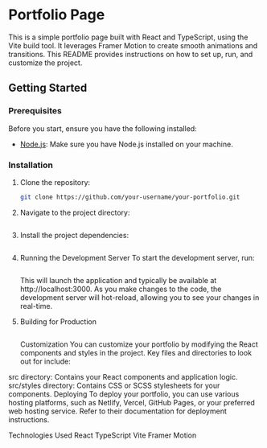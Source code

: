 # Portfolio Page

This is a simple portfolio page built with React and TypeScript, using the Vite build tool. It leverages Framer Motion to create smooth animations and transitions. This README provides instructions on how to set up, run, and customize the project.

## Getting Started

### Prerequisites

Before you start, ensure you have the following installed:

- [Node.js](https://nodejs.org/): Make sure you have Node.js installed on your machine.

### Installation

1. Clone the repository:

   ```bash
   git clone https://github.com/your-username/your-portfolio.git

   ```

2. Navigate to the project directory:

   ```cd your-portfolio

   ```

3. Install the project dependencies:
   ```npm install

   ```
4. Running the Development Server
   To start the development server, run:

   ```npm run dev

   ```

   This will launch the application and typically be available at http://localhost:3000. As you make changes to the code, the development server will hot-reload, allowing you to see your changes in real-time.

5. Building for Production
   ```npm run build

   ```
   Customization
   You can customize your portfolio by modifying the React components and styles in the project. Key files and directories to look out for include:

src directory: Contains your React components and application logic.
src/styles directory: Contains CSS or SCSS stylesheets for your components.
Deploying
To deploy your portfolio, you can use various hosting platforms, such as Netlify, Vercel, GitHub Pages, or your preferred web hosting service. Refer to their documentation for deployment instructions.

Technologies Used
React
TypeScript
Vite
Framer Motion

